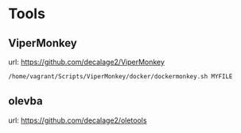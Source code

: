 # Tools
## ViperMonkey
url: https://github.com/decalage2/ViperMonkey

```bash
/home/vagrant/Scripts/ViperMonkey/docker/dockermonkey.sh MYFILE
```

## olevba
url: https://github.com/decalage2/oletools

